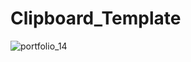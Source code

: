 # Clipboard_Template

![portfolio_14](https://github.com/MohamedHosni99/Clipboard_Template-HTML-CSS/assets/99591894/a04756ad-c36d-471f-8c99-a40d2faaa325)
